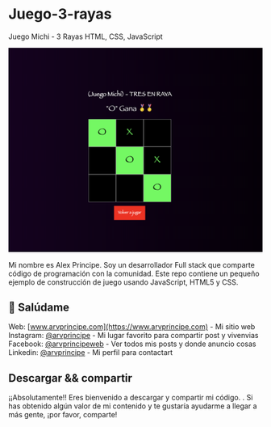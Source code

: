 # Juego-3-rayas
Juego Michi - 3 Rayas HTML, CSS, JavaScript

![stack Overflow](/img/main.png)

Mi nombre es Alex Principe. Soy un desarrollador Full stack que comparte código de programación con la comunidad.
Este repo contiene un pequeño ejemplo de construcción de juego usando JavaScript, HTML5 y CSS.

## 👋 Salúdame

Web: [www.arvprincipe.com](https://www.arvprincipe.com) - Mi sitio web<br>
Instagram: [@arvprincipe](https://www.instagram.com/arvprincipe/) - Mi lugar favorito para compartir post y vivenvias<br>
Facebook: [@arvprincipeweb](https://www.facebook.com/arvprincipeweb) - Ver todos mis posts y donde anuncio cosas<br>
Linkedin: [@arvprincipe](https://www.linkedin.com/in/arvprincipe/) - Mi perfil para contactart<br>

## Descargar && compartir

¡¡Absolutamente!! Eres bienvenido a descargar y compartir mi código. . Si has obtenido algún valor de mi contenido y te gustaría ayudarme a llegar a más gente, ¡por favor, comparte!
